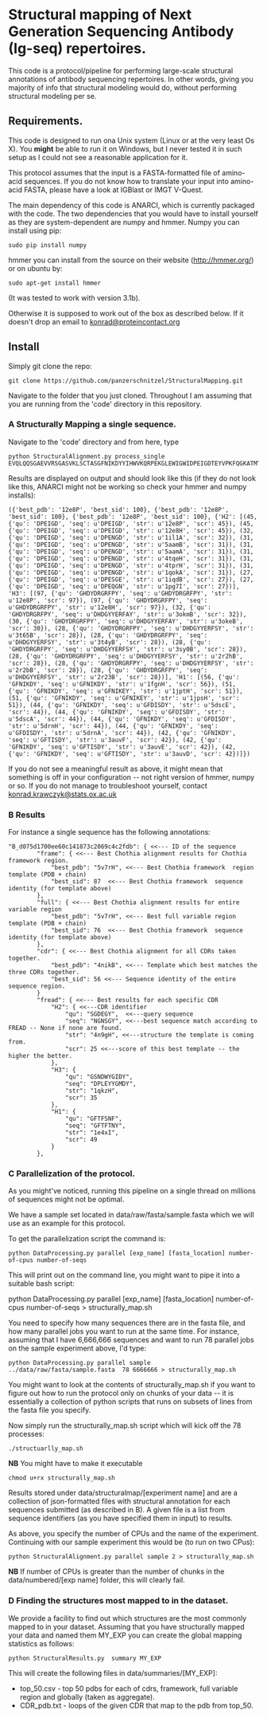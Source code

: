 # Structural mapping of Next Generation Sequencing Antibody (Ig-seq) repertoires.

This code is a protocol/pipeline for performing large-scale structural annotations of antibody sequencing repertoires. In other words, giving you majority of info that structural modeling would do, without performing structural modeling per se.

## Requirements.

This code is designed to run ona Unix system (Linux or at the very least Os X). You **might** be able to run it on Windows, but I never tested it in such setup as I could not see a reasonable application for it. 

This protocol assumes that the input is a FASTA-formatted file of amino-acid sequences. If you do not know how to translate your input into amino-acid FASTA, please have a look at IGBlast or IMGT V-Quest.

The main dependency of this code is ANARCI, which is currently packaged with the code. The two dependencies that you would have to install yourself as they are system-dependent are numpy and hmmer. Numpy you can install using pip:

```
sudo pip install numpy
```

hmmer you can install from the source on their website (http://hmmer.org/) or on ubuntu by:

```
sudo apt-get install hmmer
```

(It was tested to work with version 3.1b).

Otherwise it is supposed to work out of the box as described below. If it doesn't drop an email to konrad@proteincontact.org

## Install

Simply git clone the repo:

```
git clone https://github.com/panzerschnitzel/StructuralMapping.git
```

Navigate to the folder that you just cloned. Throughout I am assuming that you are running from the 'code' directory in this repository.

### A Structurally Mapping a single sequence.

Navigate to the 'code' directory and from here, type

```
python StructuralAlignment.py process_single EVQLQQSGAEVVRSGASVKLSCTASGFNIKDYYIHWVKQRPEKGLEWIGWIDPEIGDTEYVPKFQGKATMTADTSSNTAYLQLSSLTSEDTAVYYCNAGHDYDRGRFPYWGQGTLVTVSAAKTTPPSVYPLAPGSAAQTNSMVTLGCLVKGYFPEPVTVTWNSGSLSSGVHTFPAVLQSDLYTLSSSVTVPSSTWPSETVTCNVAHPASSTKVDKKIVPRD
```

Results are displayed on output and should look like this (if they do not look like this, ANARCI might not be working so check your hmmer and numpy installs):
```
({'best_pdb': '12e8P', 'best_sid': 100}, {'best_pdb': '12e8P', 'best_sid': 100}, {'best_pdb': '12e8P', 'best_sid': 100}, {'H2': [(45, {'qu': 'DPEIGD', 'seq': u'DPEIGD', 'str': u'12e8P', 'scr': 45}), (45, {'qu': 'DPEIGD', 'seq': u'DPEIGD', 'str': u'12e8H', 'scr': 45}), (32, {'qu': 'DPEIGD', 'seq': u'DPENGD', 'str': u'1il1A', 'scr': 32}), (31, {'qu': 'DPEIGD', 'seq': u'DPENGD', 'str': u'5aamB', 'scr': 31}), (31, {'qu': 'DPEIGD', 'seq': u'DPENGD', 'str': u'5aamA', 'scr': 31}), (31, {'qu': 'DPEIGD', 'seq': u'DPENGD', 'str': u'4tqeH', 'scr': 31}), (31, {'qu': 'DPEIGD', 'seq': u'DPENGD', 'str': u'4tprH', 'scr': 31}), (31, {'qu': 'DPEIGD', 'seq': u'DPENGD', 'str': u'1qokA', 'scr': 31}), (27, {'qu': 'DPEIGD', 'seq': u'DPESGE', 'str': u'1iqdB', 'scr': 27}), (27, {'qu': 'DPEIGD', 'seq': u'DPEQGN', 'str': u'1pg7I', 'scr': 27})], 'H3': [(97, {'qu': 'GHDYDRGRFPY', 'seq': u'GHDYDRGRFPY', 'str': u'12e8P', 'scr': 97}), (97, {'qu': 'GHDYDRGRFPY', 'seq': u'GHDYDRGRFPY', 'str': u'12e8H', 'scr': 97}), (32, {'qu': 'GHDYDRGRFPY', 'seq': u'DHDGYYERFAY', 'str': u'3okmB', 'scr': 32}), (30, {'qu': 'GHDYDRGRFPY', 'seq': u'DHDGYYERFAY', 'str': u'3okeB', 'scr': 30}), (28, {'qu': 'GHDYDRGRFPY', 'seq': u'DHDGYYERFSY', 'str': u'3t65B', 'scr': 28}), (28, {'qu': 'GHDYDRGRFPY', 'seq': u'DHDGYYERFSY', 'str': u'3t4yB', 'scr': 28}), (28, {'qu': 'GHDYDRGRFPY', 'seq': u'DHDGYYERFSY', 'str': u'3sy0B', 'scr': 28}), (28, {'qu': 'GHDYDRGRFPY', 'seq': u'DHDGYYERFSY', 'str': u'2r2hB', 'scr': 28}), (28, {'qu': 'GHDYDRGRFPY', 'seq': u'DHDGYYERFSY', 'str': u'2r2bB', 'scr': 28}), (28, {'qu': 'GHDYDRGRFPY', 'seq': u'DHDGYYERFSY', 'str': u'2r23B', 'scr': 28})], 'H1': [(56, {'qu': 'GFNIKDY', 'seq': u'GFNIKDY', 'str': u'1fgnH', 'scr': 56}), (51, {'qu': 'GFNIKDY', 'seq': u'GFNIKEY', 'str': u'1jptH', 'scr': 51}), (51, {'qu': 'GFNIKDY', 'seq': u'GFNIKEY', 'str': u'1jpsH', 'scr': 51}), (44, {'qu': 'GFNIKDY', 'seq': u'GFDISDY', 'str': u'5dscE', 'scr': 44}), (44, {'qu': 'GFNIKDY', 'seq': u'GFDISDY', 'str': u'5dscA', 'scr': 44}), (44, {'qu': 'GFNIKDY', 'seq': u'GFDISDY', 'str': u'5drnH', 'scr': 44}), (44, {'qu': 'GFNIKDY', 'seq': u'GFDISDY', 'str': u'5drnA', 'scr': 44}), (42, {'qu': 'GFNIKDY', 'seq': u'GFTISDY', 'str': u'3auvF', 'scr': 42}), (42, {'qu': 'GFNIKDY', 'seq': u'GFTISDY', 'str': u'3auvE', 'scr': 42}), (42, {'qu': 'GFNIKDY', 'seq': u'GFTISDY', 'str': u'3auvD', 'scr': 42})]})
```

If you do not see a meaningful result as above, it might mean that something is off in your configuration -- not right version of hmmer, numpy or so. If you do not manage to troubleshoot yourself, contact konrad.krawczyk@stats.ox.ac.uk

### B Results


For instance a single sequence has the following annotations:

```
"B_d075d1700ee60c141873c2069c4c2fdb": { <<--- ID of the sequence
		"frame": { <<--- Best Chothia alignment results for Chothia framework region.
			"best_pdb": "5v7rH", <<--- Best Chothia framework  region template (PDB + chain)
			"best_sid": 87  <<--- Best Chothia framework  sequence identity (for template above)
		},
		"full": { <<--- Best Chothia alignment results for entire variable region
			"best_pdb": "5v7rH", <<--- Best full variable region template (PDB + chain)
			"best_sid": 76  <<--- Best Chothia framework  sequence identity (for template above)
		},
		"cdr": { <<--- Best Chothia alignment for all CDRs taken together.
			"best_pdb": "4nikB", <<--- Template which best matches the three CDRs together.
			"best_sid": 56 <<--- Sequence identity of the entire sequence region.
		}
		"fread": { <<--- Best results for each specific CDR
			"H2": { <<---CDR identifier
				"qu": "SGDEGY",  <<---query sequence
				"seq": "NGNSGY", <<---best sequence match according to FREAD -- None if none are found.
				"str": "4n9gH", <<---structure the template is coming from.
				"scr": 25 <<---score of this best template -- the higher the better.
			},
			"H3": {
				"qu": "GSNDWYGIDY",
				"seq": "DPLEYYGMDY",
				"str": "1qkzH",
				"scr": 35
			},
			"H1": {
				"qu": "GFTFSNF",
				"seq": "GFTFTNY",
				"str": "1e4xI",
				"scr": 49
			}
		},
```
### C Parallelization of the protocol.

As you might've noticed, running this pipeline on a single thread on millions of sequences might not be optimal.

We have a sample set located in data/raw/fasta/sample.fasta which we will use as an example for this protocol.  

To get the parallelization script the command is:

```
python DataProcessing.py parallel [exp_name] [fasta_location] number-of-cpus number-of-seqs
```

This will print out on the command line, you might want to pipe it into a suitable bash script:

python DataProcessing.py parallel [exp_name] [fasta_location] number-of-cpus number-of-seqs > structurally_map.sh

You need to specify how many sequences there are in the fasta file, and how many parallel jobs you want to run at the same time. For instance, assuming that I have 6,666,666 sequences and want to run 78 parallel jobs on the sample experiment above, I'd type:

```
python DataProcessing.py parallel sample ../data/raw/fasta/sample.fasta  78 6666666 > structurally_map.sh
```

You might want to look at the contents of structurally_map.sh if you want to figure out how to run the protocol only on chunks of your data -- it is essentially a collection of python scripts that runs on subsets of lines from the fasta file you specify.

Now simply run the structurally_map.sh script which will kick off the 78 processes:

```
./structuarlly_map.sh
```

**NB** You might have to make it executable 

```
chmod u+rx structurally_map.sh
```

Results stored under data/structuralmap/[experiment name] and are a collection of json-formatted files with structural annotation for each sequences submitted (as described in B). A given file is a list from sequence identifiers (as you have specified them in input) to results.


As above, you specify the number of CPUs and the name of the experiment. Continuing with our sample experiment this would be (to run on two CPus):

```
python StructuralAlignment.py parallel sample 2 > structurally_map.sh
```

**NB** If number of CPUs is greater than the number of chunks in the data/numbered/[exp name] folder, this will clearly fail. 

### D Finding the structures most mapped to in the dataset.

We provide a facility to find out which structures are the most commonly mapped to in your dataset. Assuming that you have structurally mapped your data and named them MY_EXP you can create the global mapping statistics as follows:

```
python StructuralResults.py  summary MY_EXP
```
This will create the following files in data/summaries/[MY_EXP]:

* top_50.csv - top 50 pdbs for each of cdrs, framework, full variable region and globally (taken as aggregate).
* CDR_pdb.txt - loops of the given CDR that map to the pdb from top_50.


